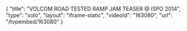 {
    "title": "VOLCOM ROAD TESTED RAMP JAM TEASER @ ISPO 2014",
    "type": "solo",
    "layout": "iframe-static",
    "videoId": "163080",
    "url": "\/tvpembed\/163080"
}
